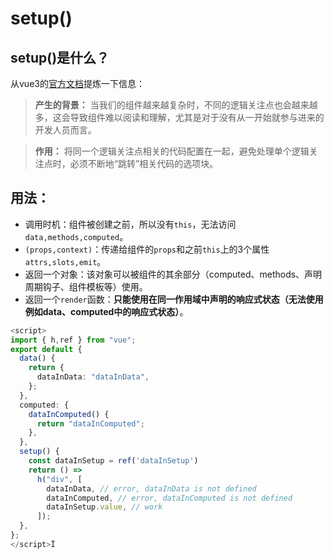 # setup()

## setup()是什么？

从vue3的[官方文档](https://www.vue3js.cn/docs/zh/)提炼一下信息：

> **产生的背景：** 当我们的组件越来越复杂时，不同的逻辑关注点也会越来越多，这会导致组件难以阅读和理解，尤其是对于没有从一开始就参与进来的开发人员而言。

> **作用：** 将同一个逻辑关注点相关的代码配置在一起，避免处理单个逻辑关注点时，必须不断地“跳转”相关代码的选项块。

## 用法：
- 调用时机：组件被创建之前，所以没有`this`，无法访问`data,methods,computed`。
- `(props,context)`：传递给组件的`props`和之前`this`上的3个属性`attrs,slots,emit`。
- 返回一个对象：该对象可以被组件的其余部分（computed、methods、声明周期钩子、组件模板等）使用。
- 返回一个`render`函数：**只能使用在同一作用域中声明的响应式状态（无法使用例如data、computed中的响应式状态）**。

```typescript
<script>
import { h,ref } from "vue";
export default {
  data() {
    return {
      dataInData: "dataInData",
    };
  },
  computed: {
    dataInComputed() {
      return "dataInComputed";
    },
  },
  setup() {
    const dataInSetup = ref('dataInSetup')
    return () =>
      h("div", [
        dataInData, // error, dataInData is not defined
        dataInComputed, // error, dataInComputed is not defined
        dataInSetup.value, // work
      ]);
  },
};
</script>Ï
```